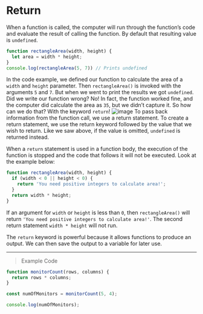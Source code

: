 # Return

When a function is called, the computer will run through the function’s code and evaluate the result of calling the function. By default that resulting value is `undefined`.
```js
function rectangleArea(width, height) {
  let area = width * height;
}
console.log(rectangleArea(5, 7)) // Prints undefined
```
In the code example, we defined our function to calculate the area of a `width` and `height` parameter. Then `rectangleArea()` is invoked with the arguments `5` and `7`. But when we went to print the results we got `undefined`. Did we write our function wrong? No! In fact, the function worked fine, and the computer did calculate the area as `35`, but we didn’t capture it. So how can we do that? With the keyword `return`!
![image](https://cdn.discordapp.com/attachments/720899012680613890/722514414909128724/Screen_Shot_2020-06-16_at_12.12.03_PM.png)
To pass back information from the function call, we use a return statement. To create a return statement, we use the return keyword followed by the value that we wish to return. Like we saw above, if the value is omitted, `undefined` is returned instead.

When a `return` statement is used in a function body, the execution of the function is stopped and the code that follows it will not be executed. Look at the example below:
```js
function rectangleArea(width, height) {
  if (width < 0 || height < 0) {
    return 'You need positive integers to calculate area!';
  }
  return width * height;
}
```
If an argument for `width` or `height` is less than `0`, then `rectangleArea()` will return `'You need positive integers to calculate area!'`. The second return statement `width * height` will not run.

The `return` keyword is powerful because it allows functions to produce an output. We can then save the output to a variable for later use.

---
> Example Code
```js
function monitorCount(rows, columns) {
  return rows * columns;
}

const numOfMonitors = monitorCount(5, 4);

console.log(numOfMonitors);
```